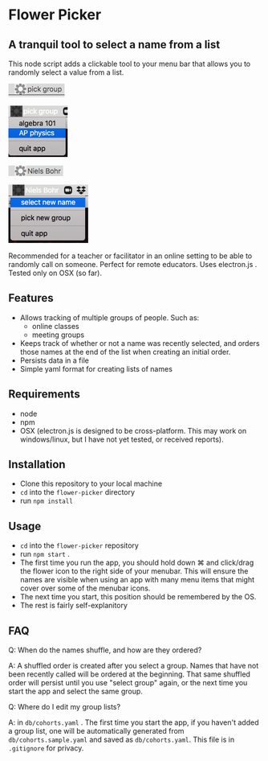 # Flower Picker
## A tranquil tool to select a name from a list

This node script adds a clickable tool to your menu bar that allows you to randomly select a value from a list.

![initial view](screenshots/1.png)

![picking group](screenshots/2.png)

![name appears](screenshots/3.png)

![picking new name or group in menu](screenshots/4.png)

Recommended for a teacher or facilitator in an online setting to be able to randomly call on someone. Perfect for remote educators. Uses electron.js . Tested only on OSX (so far).

## Features
- Allows tracking of multiple groups of people. Such as:
  - online classes
  - meeting groups
- Keeps track of whether or not a name was recently selected, and orders those names at the end of the list when creating an initial order.
- Persists data in a file
- Simple yaml format for creating lists of names

## Requirements
- node
- npm
- OSX (electron.js is designed to be cross-platform. This may work on windows/linux, but I have not yet tested, or received reports).
## Installation
- Clone this repository to your local machine
- `cd` into the `flower-picker` directory
- run `npm install`
## Usage
- `cd` into the `flower-picker` repository
- run `npm start` .
- The first time you run the app, you should hold down ⌘ and click/drag the flower icon to the right side of your menubar. This will ensure the names are visible when using an app with many menu items that might cover over some of the menubar icons.
- The next time you start, this position should be remembered by the OS.
- The rest is fairly self-explanitory

## FAQ
Q: When do the names shuffle, and how are they ordered?

A: A shuffled order is created after you select a group. Names that have not been recently called will be ordered at the beginning. That same shuffled order will persist until you use "select group" again, or the next time you start the app and select the same group.

Q: Where do I edit my group lists?

A: in `db/cohorts.yaml` . The first time you start the app, if you haven't added a group list, one will be automatically generated from `db/cohorts.sample.yaml` and saved as `db/cohorts.yaml`. This file is in `.gitignore` for privacy.

